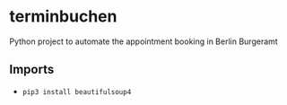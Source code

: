 # terminbuchen
Python project to automate the appointment booking in Berlin Burgeramt 


## Imports

- `pip3 install beautifulsoup4`
